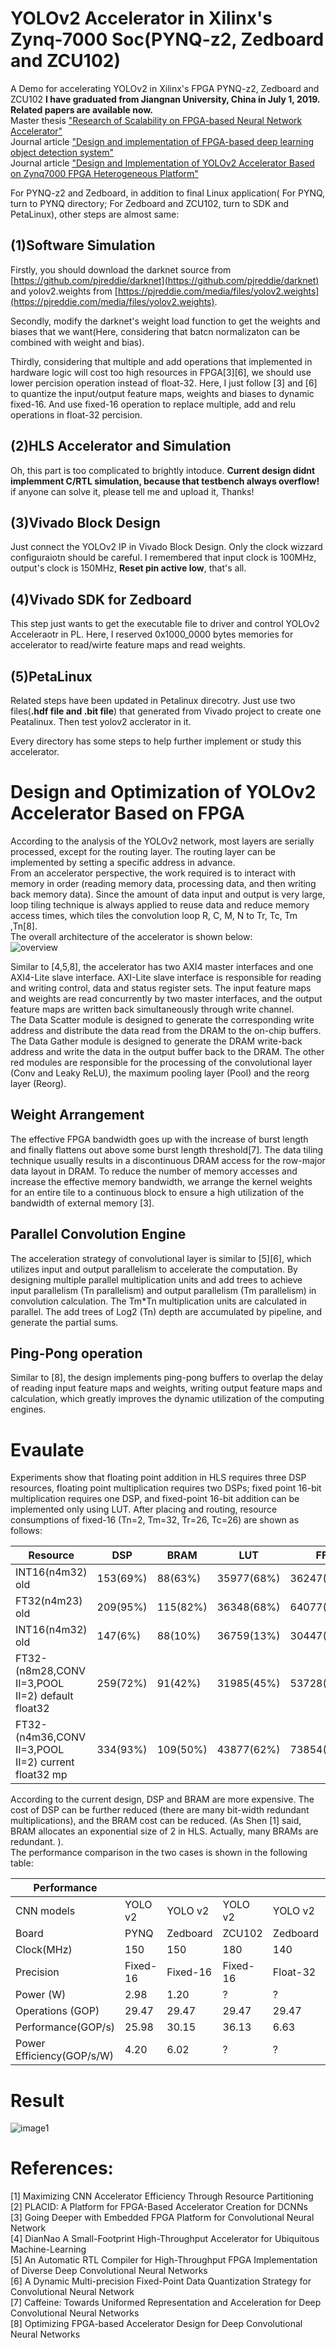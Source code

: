 # YOLOv2 Accelerator in Xilinx's Zynq-7000 Soc(PYNQ-z2, Zedboard and ZCU102)
A Demo for accelerating YOLOv2 in Xilinx's FPGA PYNQ-z2, Zedboard and ZCU102
__I have graduated from Jiangnan University, China in July 1, 2019. Related papers are available now.__  
Master thesis ["Research of Scalability on FPGA-based Neural Network Accelerator"](https://kns.cnki.net/KCMS/detail/detail.aspx?dbcode=CMFD&dbname=CMFDTEMP&filename=1019228234.nh&uid=WEEvREcwSlJHSldRa1FhdXNXaEhoOGhUTzA5T0tESzdFZ2pyR1NJR1ZBaz0=$9A4hF_YAuvQ5obgVAqNKPCYcEjKensW4IQMovwHtwkF4VYPoHbKxJw!!&v=MjE5NTN5dmdXN3JBVkYyNkY3RzZGdFBQcTVFYlBJUjhlWDFMdXhZUzdEaDFUM3FUcldNMUZyQ1VSTE9lWnVkdUY=)  
Journal article ["Design and implementation of FPGA-based deep learning object detection system"](https://kns.cnki.net/KCMS/detail/detail.aspx?dbcode=CJFQ&dbname=CJFDLAST2019&filename=DZJY201908009&uid=WEEvREcwSlJHSldRa1FhdXNXaEhoOGhUTzA5T0tESzdFZ2pyR1NJR1ZBaz0=$9A4hF_YAuvQ5obgVAqNKPCYcEjKensW4IQMovwHtwkF4VYPoHbKxJw!!&v=MDU0NDJDVVJMT2VadWR1Rnl2Z1c3ck1JVGZCZDdHNEg5ak1wNDlGYllSOGVYMUx1eFlTN0RoMVQzcVRyV00xRnI=)   
Journal article ["Design and Implementation of YOLOv2 Accelerator Based on Zynq7000 FPGA Heterogeneous Platform"](https://kns.cnki.net/KCMS/detail/detail.aspx?dbcode=CJFQ&dbname=CJFDTEMP&filename=KXTS201910005&uid=WEEvREcwSlJHSldRa1FhdXNXaEhoOGhUTzA5T0tESzdFZ2pyR1NJR1ZBaz0=$9A4hF_YAuvQ5obgVAqNKPCYcEjKensW4IQMovwHtwkF4VYPoHbKxJw!!&v=MjkwNzdXTTFGckNVUkxPZVp1ZHVGeXZnVzdyT0xqWGZmYkc0SDlqTnI0OUZZWVI4ZVgxTHV4WVM3RGgxVDNxVHI=)

For PYNQ-z2 and Zedboard, in addition to final Linux application( For PYNQ, turn to PYNQ directory; For Zedboard and ZCU102, turn to SDK and PetaLinux), other steps are almost same:
## (1)Software Simulation
Firstly, you should download the darknet source from [https://github.com/pjreddie/darknet](https://github.com/pjreddie/darknet) and yolov2.weights from [https://pjreddie.com/media/files/yolov2.weights](https://pjreddie.com/media/files/yolov2.weights). 


Secondly, modify the darknet's weight load function to get the weights and biases that we want(Here, considering that batcn normalizaton can be combined with weight and bias).

Thirdly, considering that multiple and add operations that implemented in hardware logic will cost too high resources in FPGA[3][6], we should use lower percision operation instead of float-32. Here, I just follow [3] and [6] to quantize the input/output feature maps, weights and biases to dynamic fixed-16. And use fixed-16 operation to replace multiple, add and relu operations in float-32 percision. 

## (2)HLS Accelerator and Simulation
Oh, this part is too complicated to brightly intoduce. __Current design didnt implemment C/RTL simulation, because that testbench always overflow!__ if anyone can solve it, please tell me and upload it, Thanks!
## (3)Vivado Block Design
Just connect the YOLOv2 IP in Vivado Block Design. Only the clock wizzard configuraiotn should be careful. I remembered that input clock is 100MHz, output's clock is 150MHz, __Reset pin active low__, that's all.
## (4)Vivado SDK for Zedboard
This step just wants to get the executable file to driver and control YOLOv2 Acceleraotr in PL. Here, I reserved 0x1000_0000 bytes memories for accelerator to read/wirte feature maps and read weights.
## (5)PetaLinux
Related steps have been updated in Petalinux direcotry. Just use two files(__.hdf file and .bit file__) that generated from Vivado project to create one Peatalinux. Then test yolov2 acclerator in it.

Every directory has some steps to help further implement or study this accelerator.


# Design and Optimization of YOLOv2 Accelerator Based on FPGA  
According to the analysis of the YOLOv2 network, most layers are serially processed, except for the routing layer. The routing layer can be implemented by setting a specific address in advance.   
From an accelerator perspective, the work required is to interact with memory in order (reading memory data, processing data, and then writing back memory data). Since the amount of data input and output is very large, loop tiling technique is always applied to reuse data and reduce memory access times, which tiles the convolution loop R, C, M, N to Tr, Tc, Tm ,Tn[8].  
The overall architecture of the accelerator is shown below:  
![overview](https://github.com/dhm2013724/yolov2_xilinx_fpga/blob/master/overview.png)

Similar to [4,5,8], the accelerator has two AXI4 master interfaces and one AXI4-Lite slave interface. AXI-Lite slave interface is responsible for reading and writing control, data and status register sets. The input feature maps and weights are read concurrently by two master interfaces, and the output feature maps are written back simultaneously through write channel.   
The Data Scatter module is designed to generate the corresponding write address and distribute the data read from the DRAM to the on-chip buffers. The Data Gather module is designed to generate the DRAM write-back address and write the data in the output buffer back to the DRAM. The other red modules are responsible for the processing of the convolutional layer (Conv and Leaky ReLU), the maximum pooling layer (Pool) and the reorg layer (Reorg).  

## Weight Arrangement   
The effective FPGA bandwidth goes up with the increase of burst length and finally flattens out above some burst length threshold[7]. The data tiling technique usually results in a discontinuous DRAM access for the row-major data layout in DRAM. To reduce the number of memory accesses and increase the effective memory bandwidth, we arrange the kernel weights for an entire tile to a continuous block to ensure a high utilization of the bandwidth of external memory [3].  

## Parallel Convolution Engine  
The acceleration strategy of convolutional layer is similar to [5][6], which utilizes input and output parallelism to accelerate the computation. By designing multiple parallel multiplication units and add trees to achieve input parallelism (Tn parallelism) and output parallelism (Tm parallelism) in convolution calculation. The Tm*Tn multiplication units are calculated in parallel. The add trees of Log2 (Tn) depth are accumulated by pipeline, and generate the partial sums.  

## Ping-Pong operation  
Similar to [8], the design implements ping-pong buffers to overlap the delay of reading input feature maps and weights, writing output feature maps and calculation, which greatly improves the dynamic utilization of the computing engines.  

# Evaulate  
Experiments show that floating point addition in HLS requires three DSP resources, floating point multiplication requires two DSPs; fixed point 16-bit multiplication requires one DSP, and fixed-point 16-bit addition can be implemented only using LUT. After placing and routing, resource consumptions of fixed-16 (Tn=2, Tm=32, Tr=26, Tc=26) are shown as follows:     

  |  Resource     |  DSP      | BRAM      | LUT        |  FF        | Freq   | Dev    |
  |  -----        |   -----   | -----     | -----      |  -----     | -----  |-----   |
  |INT16(n4m32) old| 153(69%)  | 88(63%)   | 35977(68%) | 36247(34%) |	150MHz |Zedboard|
  |FT32(n4m23) old| 209(95%)  |115(82%)   | 36348(68%) | 64077(60%) |	140MHz |Zedboard|
  |INT16(n4m32) old| 147(6%)   | 88(10%)   | 36759(13%) | 30447(6%)  |	180MHz |ZCU102  |  
  |FT32-(n8m28,CONV II=3,POOL II=2) default float32| 259(72%)   | 91(42%)   | 31985(45%) | 53728(38%)  |	180MHz |EdgeBoard(ZU3EG) |
  |FT32-(n4m36,CONV II=3,POOL II=2) current float32 mp| 334(93%)   | 109(50%)   | 43877(62%) | 73854(52%)  |	150MHz |EdgeBoard(ZU3EG) | 
  
According to the current design, DSP and BRAM are more expensive. The cost of DSP can be further reduced (there are many bit-width redundant multiplications), and the BRAM cost can be reduced. (As Shen [1] said, BRAM allocates an exponential size of 2 in HLS. Actually, many BRAMs are redundant. ).  
The performance comparison in the two cases is shown in the following table:  
  
| Performance              |        |        |        |        |        |        |
|  -----                   | -----  | -----  | -----  | -----  |-----   |-----   |
|CNN models	               |YOLO v2 |YOLO v2 | YOLO v2| YOLO v2| YOLO v2| YOLO v2|
|Board                     | PYNQ   |Zedboard| ZCU102 |Zedboard|ZU3EG   |   ZU3EG|
|Clock(MHz)                |  150   |  150   |  180   |  140   |180     |     150|
|Precision	               |Fixed-16|Fixed-16|Fixed-16|Float-32|Float-32|Float-32|
|Power (W)		             |   2.98 |   1.20 | ?      | ?      |?    | ?|
|Operations (GOP)          |29.47   |29.47   | 29.47  | 29.47  |29.47| 29.47|
|Performance(GOP/s)	       |25.98   |30.15   | 36.13  |  6.63  |11.81| 13.08|
|Power Efficiency(GOP/s/W) | 4.20   | 6.02   | ?      | ?      |?    | ?|

# Result  
![image1](https://github.com/dhm2013724/yolov2_xilinx_fpga/blob/150MHzTn4Tm32Tr26Tc26Cin4Cout2/pynq/result2.jpg)

# References:  
[1] Maximizing CNN Accelerator Efficiency Through Resource Partitioning  
[2] PLACID: A Platform for FPGA-Based Accelerator Creation for DCNNs  
[3] Going Deeper with Embedded FPGA Platform for Convolutional Neural Network  
[4] DianNao A Small-Footprint High-Throughput Accelerator for Ubiquitous Machine-Learning  
[5] An Automatic RTL Compiler for High-Throughput FPGA Implementation of Diverse Deep Convolutional Neural Networks  
[6] A Dynamic Multi-precision Fixed-Point Data Quantization Strategy for Convolutional Neural Network  
[7] Caffeine: Towards Uniformed Representation and Acceleration for Deep Convolutional Neural Networks  
[8] Optimizing FPGA-based Accelerator Design for Deep Convolutional Neural Networks  


  
  


